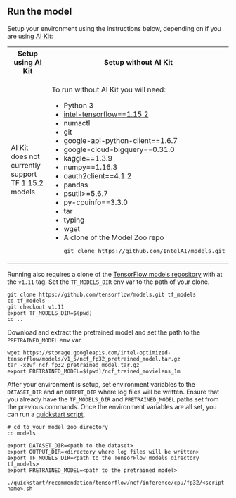 <!--- 50. AI Kit -->
## Run the model

Setup your environment using the instructions below, depending on if you are
using [AI Kit](/docs/general/tensorflow/AIKit.md):

<table>
  <tr>
    <th>Setup using AI Kit</th>
    <th>Setup without AI Kit</th>
  </tr>
  <tr>
    <td>
      <p>AI Kit does not currently support TF 1.15.2 models</p>
    </td>
    <td>
      <p>To run without AI Kit you will need:</p>
      <ul>
        <li>Python 3
        <li><a href="https://pypi.org/project/intel-tensorflow/1.15.2/">intel-tensorflow==1.15.2</a>
        <li>numactl
        <li>git
        <li>google-api-python-client==1.6.7
        <li>google-cloud-bigquery==0.31.0
        <li>kaggle==1.3.9
        <li>numpy==1.16.3
        <li>oauth2client==4.1.2
        <li>pandas
        <li>psutil>=5.6.7
        <li>py-cpuinfo==3.3.0
        <li>tar
        <li>typing
        <li>wget
        <li>A clone of the Model Zoo repo<br />
        <pre>git clone https://github.com/IntelAI/models.git</pre>
      </ul>
    </td>
  </tr>
</table>


Running <model name> also requires a clone of the
[TensorFlow models repository](https://github.com/tensorflow/models) with
at the `v1.11` tag. Set the `TF_MODELS_DIR` env var to the path of your clone.
```
git clone https://github.com/tensorflow/models.git tf_models
cd tf_models
git checkout v1.11
export TF_MODELS_DIR=$(pwd)
cd ..
```

Download and extract the pretrained model and set the path to the
`PRETRAINED_MODEL` env var.
```
wget https://storage.googleapis.com/intel-optimized-tensorflow/models/v1_5/ncf_fp32_pretrained_model.tar.gz
tar -xzvf ncf_fp32_pretrained_model.tar.gz
export PRETRAINED_MODEL=$(pwd)/ncf_trained_movielens_1m
```

After your environment is setup, set environment variables to the `DATASET_DIR`
and an `OUTPUT_DIR` where log files will be written. Ensure that you already have
the `TF_MODELS_DIR` and `PRETRAINED_MODEL` paths set from the previous commands.
Once the environment variables are all set, you can run a
[quickstart script](#quick-start-scripts).
```
# cd to your model zoo directory
cd models

export DATASET_DIR=<path to the dataset>
export OUTPUT_DIR=<directory where log files will be written>
export TF_MODELS_DIR=<path to the TensorFlow models directory tf_models>
export PRETRAINED_MODEL=<path to the pretrained model>

./quickstart/recommendation/tensorflow/ncf/inference/cpu/fp32/<script name>.sh
```
